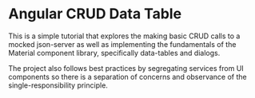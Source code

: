 # Angular CRUD Data Table

This is a simple tutorial that explores the making basic CRUD calls to a mocked json-server as well as implementing the fundamentals of the Material component library, specifically data-tables and dialogs. 

The project also follows best practices by segregating services from UI components so there is a separation of concerns and observance of the single-responsibility principle. 